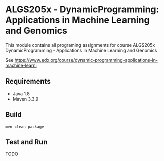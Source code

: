 # ALGS205x - DynamicProgramming: Applications in Machine Learning and Genomics
This module contains all programing assignments for course ALGS205x DynamicProgramming - Applications in Machine Learning and Genomics

See https://www.edx.org/course/dynamic-programming-applications-in-machine-learni

## Requirements
* Java 1.8
* Maven 3.3.9

## Build
```shell script
mvn clean package
```

## Test and Run

TODO
